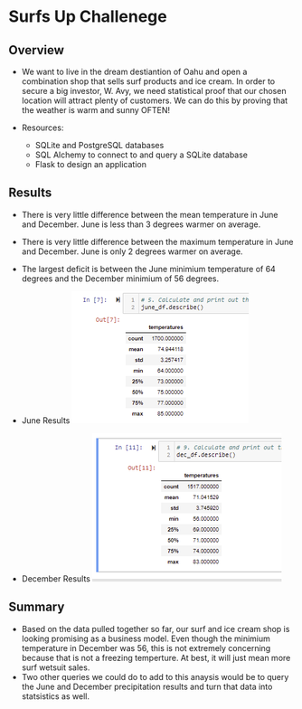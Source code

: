 # Surfs Up Challenege

## Overview
- We want to live in the dream destiantion of Oahu and open a combination shop that sells surf products and ice cream. In order to secure a big investor, W. Avy, we need statistical proof that our chosen location will attract plenty of customers. We can do this by proving that the weather is warm and sunny OFTEN!

- Resources: 
    - SQLite and PostgreSQL databases
    - SQL Alchemy to connect to and query a SQLite database
    - Flask to design an application

## Results
- There is very little difference between the mean temperature in June and December. June is less than 3 degrees warmer on average.
- There is very little difference between the maximum temperature in June and December. June is only 2 degrees warmer on average. 
- The largest deficit is between the June minimium temperature of 64 degrees and the December minimium of 56 degrees.

- June Results
![](photos/challenge_june.PNG)

- December Results
![](photos/challenge_dec.PNG)

## Summary

- Based on the data pulled together so far, our surf and ice cream shop is looking promising as a business model. Even though the minimium temperature in December was 56, this is not extremely concerning because that is not a freezing temperture. At best, it will just mean more surf wetsuit sales. 
- Two other queries we could do to add to this anaysis would be to query the June and December precipitation results and turn that data into statsistics as well.
